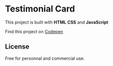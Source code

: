 # Testimonial Card
This project is built with **HTML** **CSS** and **JavaScript**

Find this project on [Codepen](https://codepen.io/ibrahima92/full/mdbLmVX)
## License
Free for personnal and commercial use.
